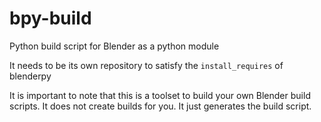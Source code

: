 # bpy-build
Python build script for Blender as a python module

It needs to be its own repository to satisfy the `install_requires` of blenderpy

It is important to note that this is a toolset to build your own Blender build scripts. It does not create builds for you. It just generates the build script.
